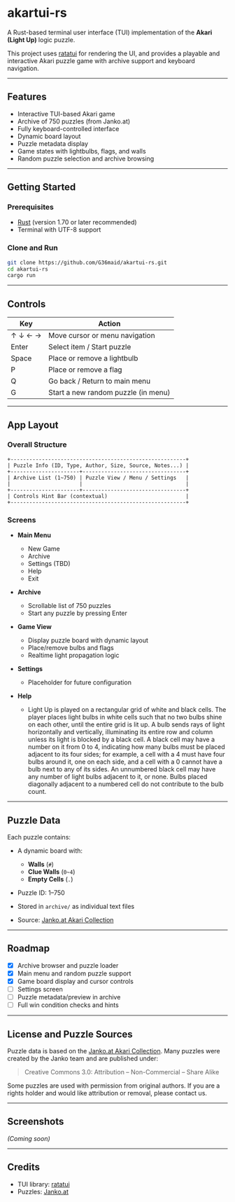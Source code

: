 # akartui-rs

A Rust-based terminal user interface (TUI) implementation of the **Akari (Light Up)** logic puzzle.

This project uses [ratatui](https://github.com/ratatui-org/ratatui) for rendering the UI, and provides a playable and interactive Akari puzzle game with archive support and keyboard navigation.

---

## Features

- Interactive TUI-based Akari game
- Archive of 750 puzzles (from Janko.at)
- Fully keyboard-controlled interface
- Dynamic board layout
- Puzzle metadata display
- Game states with lightbulbs, flags, and walls
- Random puzzle selection and archive browsing

---

## Getting Started

### Prerequisites

- [Rust](https://www.rust-lang.org/tools/install) (version 1.70 or later recommended)
- Terminal with UTF-8 support

### Clone and Run

```bash
git clone https://github.com/G36maid/akartui-rs.git
cd akartui-rs
cargo run
````

---

## Controls

| Key     | Action                              |
| ------- | ----------------------------------- |
| ↑ ↓ ← → | Move cursor or menu navigation      |
| Enter   | Select item / Start puzzle          |
| Space   | Place or remove a lightbulb         |
| P       | Place or remove a flag              |
| Q       | Go back / Return to main menu       |
| G       | Start a new random puzzle (in menu) |

---

## App Layout

### Overall Structure

```
+--------------------------------------------------------+
| Puzzle Info (ID, Type, Author, Size, Source, Notes...) |
+----------------------+---------------------------------+
| Archive List (1~750) | Puzzle View / Menu / Settings   |
|                      |                                 |
+----------------------+---------------------------------+
| Controls Hint Bar (contextual)                         |
+--------------------------------------------------------+
```

### Screens

* **Main Menu**

  * New Game
  * Archive
  * Settings (TBD)
  * Help
  * Exit

* **Archive**

  * Scrollable list of 750 puzzles
  * Start any puzzle by pressing Enter

* **Game View**

  * Display puzzle board with dynamic layout
  * Place/remove bulbs and flags
  * Realtime light propagation logic

* **Settings**

  * Placeholder for future configuration

* **Help**

  * Light Up is played on a rectangular grid of white and black cells. The player places light bulbs in white cells such that no two bulbs shine on each other, until the entire grid is lit up. A bulb sends rays of light horizontally and vertically, illuminating its entire row and column unless its light is blocked by a black cell. A black cell may have a number on it from 0 to 4, indicating how many bulbs must be placed adjacent to its four sides; for example, a cell with a 4 must have four bulbs around it, one on each side, and a cell with a 0 cannot have a bulb next to any of its sides. An unnumbered black cell may have any number of light bulbs adjacent to it, or none. Bulbs placed diagonally adjacent to a numbered cell do not contribute to the bulb count.


---

## Puzzle Data

Each puzzle contains:

* A dynamic board with:

  * **Walls** (`#`)
  * **Clue Walls** (`0~4`)
  * **Empty Cells** (`.`)
* Puzzle ID: 1–750
* Stored in `archive/` as individual text files
* Source: [Janko.at Akari Collection](https://www.janko.at/Raetsel/Akari/)

---

## Roadmap

* [x] Archive browser and puzzle loader
* [x] Main menu and random puzzle support
* [x] Game board display and cursor controls
* [ ] Settings screen
* [ ] Puzzle metadata/preview in archive
* [ ] Full win condition checks and hints

---

## License and Puzzle Sources

Puzzle data is based on the [Janko.at Akari Collection](https://www.janko.at/Raetsel/Akari/). Many puzzles were created by the Janko team and are published under:

> Creative Commons 3.0: Attribution – Non-Commercial – Share Alike

Some puzzles are used with permission from original authors. If you are a rights holder and would like attribution or removal, please contact us.

---

## Screenshots

*(Coming soon)*

---

## Credits

* TUI library: [ratatui](https://github.com/ratatui-org/ratatui)
* Puzzles: [Janko.at](https://www.janko.at/Raetsel/Akari/)
